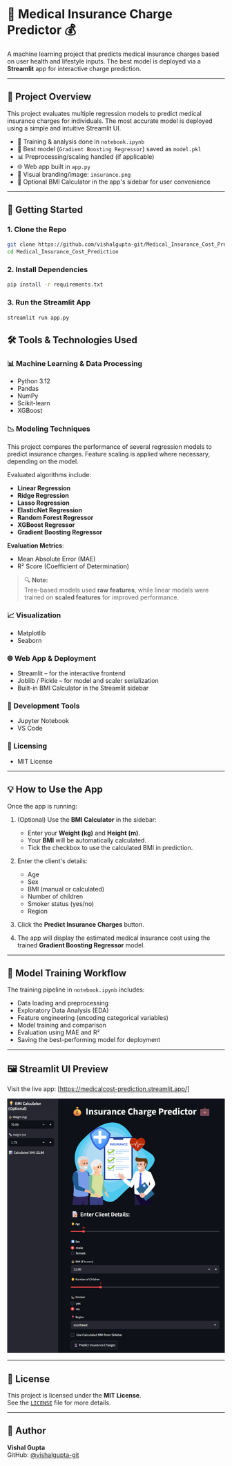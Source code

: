# 🏥 Medical Insurance Charge Predictor 💰

A machine learning project that predicts medical insurance charges based on user health and lifestyle inputs. The best model is deployed via a **Streamlit** app for interactive charge prediction.

---

## 📌 Project Overview

This project evaluates multiple regression models to predict medical insurance charges for individuals. The most accurate model is deployed using a simple and intuitive Streamlit UI.

- 📓 Training & analysis done in `notebook.ipynb`
- 🧠 Best model (`Gradient Boosting Regressor`) saved as `model.pkl`
- 📊 Preprocessing/scaling handled (if applicable)
- 🌐 Web app built in `app.py`
- 🎨 Visual branding/image: `insurance.png`
- 🧮 Optional BMI Calculator in the app's sidebar for user convenience


---

## 🚀 Getting Started

### 1. Clone the Repo

```bash
git clone https://github.com/vishalgupta-git/Medical_Insurance_Cost_Prediction
cd Medical_Insurance_Cost_Prediction

```
### 2. Install Dependencies
```bash
pip install -r requirements.txt
```
### 3. Run the Streamlit App
```bash
streamlit run app.py
```
## 🛠 Tools & Technologies Used

### 📊 Machine Learning & Data Processing

- Python 3.12  
- Pandas  
- NumPy  
- Scikit-learn  
- XGBoost  

### 📉 Modeling Techniques

This project compares the performance of several regression models to predict insurance charges. Feature scaling is applied where necessary, depending on the model.

Evaluated algorithms include:

- **Linear Regression**
- **Ridge Regression**
- **Lasso Regression**
- **ElasticNet Regression**
- **Random Forest Regressor**
- **XGBoost Regressor**
- **Gradient Boosting Regressor**

**Evaluation Metrics**:

- Mean Absolute Error (MAE)  
- R² Score (Coefficient of Determination)

> 🔍 **Note:**  
> Tree-based models used **raw features**, while linear models were trained on **scaled features** for improved performance.

### 📈 Visualization

- Matplotlib  
- Seaborn  

### 🌐 Web App & Deployment

- Streamlit – for the interactive frontend  
- Joblib / Pickle – for model and scaler serialization  
- Built-in BMI Calculator in the Streamlit sidebar


### 🧪 Development Tools

- Jupyter Notebook  
- VS Code  

### 📜 Licensing

- MIT License

---

## 💡 How to Use the App

Once the app is running:

1. (Optional) Use the **BMI Calculator** in the sidebar:
   - Enter your **Weight (kg)** and **Height (m)**.
   - Your **BMI** will be automatically calculated.
   - Tick the checkbox to use the calculated BMI in prediction.

2. Enter the client's details:
   - Age  
   - Sex  
   - BMI (manual or calculated)  
   - Number of children  
   - Smoker status (yes/no)  
   - Region  

3. Click the **Predict Insurance Charges** button.

4. The app will display the estimated medical insurance cost using the trained **Gradient Boosting Regressor** model.


---

## 🧠 Model Training Workflow

The training pipeline in `notebook.ipynb` includes:

- Data loading and preprocessing  
- Exploratory Data Analysis (EDA)  
- Feature engineering (encoding categorical variables)  
- Model training and comparison  
- Evaluation using MAE and R²  
- Saving the best-performing model for deployment  

---

## 🖼️ Streamlit UI Preview

Visit the live app: [https://medicalcost-prediction.streamlit.app/]

![App Screenshot](img/ui.png)

---

## 📄 License

This project is licensed under the **MIT License**.  
See the [`LICENSE`](LICENSE) file for more details.

---

## 👤 Author

**Vishal Gupta**  
GitHub: [@vishalgupta-git](https://github.com/vishalgupta-git)
